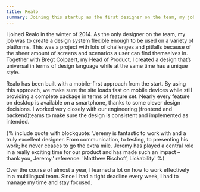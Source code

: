 ```yaml
---
title: Realo
summary: Joining this startup as the first designer on the team, my job was to create a design system flexible enough to be used on a variety of platforms.
---
```

I joined Realo in the winter of 2014. As the only designer on the team, my job was to create a design system flexible enough to be used on a variety of platforms. This was a project with lots of challenges and pitfalls because of the sheer amount of screens and scenarios a user can find themselves in. Together with Bregt Colpaert, my Head of Product, I created a design that’s universal in terms of design language while at the same time has a unique style.

Realo has been built with a mobile-first approach from the start. By using this approach, we make sure the site loads fast on mobile devices while still providing a complete package in terms of feature set. Nearly every feature on desktop is available on a smartphone, thanks to some clever design decisions. I worked very closely with our engineering (frontend and backend)teams to make sure the design is consistent and implemented as intended.

{% include quote with blockquote: 'Jeremy is fantastic to work with and a truly excellent designer. From communication, to testing, to presenting his work; he never ceases to go the extra mile. Jeremy has played a central role in a really exciting time for our product and has made such an impact – thank you, Jeremy.' reference: 'Matthew Bischoff, Lickability' %}

Over the course of almost a year, I learned a lot on how to work effectively in a multilingual team. Since I had a tight deadline every week, I had to manage my time and stay focused.